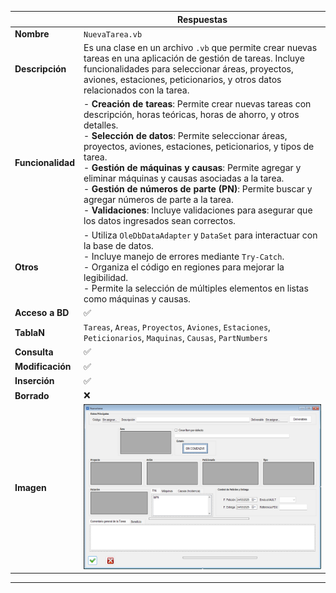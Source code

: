 |                   | **Respuestas**                          |
|-------------------|-----------------------------------------|
| **Nombre**        | `NuevaTarea.vb`                         |
| **Descripción**   | Es una clase en un archivo `.vb` que permite crear nuevas tareas en una aplicación de gestión de tareas. Incluye funcionalidades para seleccionar áreas, proyectos, aviones, estaciones, peticionarios, y otros datos relacionados con la tarea. |
| **Funcionalidad** | - **Creación de tareas**: Permite crear nuevas tareas con descripción, horas teóricas, horas de ahorro, y otros detalles.<br>- **Selección de datos**: Permite seleccionar áreas, proyectos, aviones, estaciones, peticionarios, y tipos de tarea.<br>- **Gestión de máquinas y causas**: Permite agregar y eliminar máquinas y causas asociadas a la tarea.<br>- **Gestión de números de parte (PN)**: Permite buscar y agregar números de parte a la tarea.<br>- **Validaciones**: Incluye validaciones para asegurar que los datos ingresados sean correctos.|
| **Otros**         | - Utiliza `OleDbDataAdapter` y `DataSet` para interactuar con la base de datos.<br>- Incluye manejo de errores mediante `Try-Catch`.<br>- Organiza el código en regiones para mejorar la legibilidad.<br>- Permite la selección de múltiples elementos en listas como máquinas y causas. |
| **Acceso a BD**   | ✅                                      |
| **TablaN**        | `Tareas`, `Areas`, `Proyectos`, `Aviones`, `Estaciones`, `Peticionarios`, `Maquinas`, `Causas`, `PartNumbers` |
| **Consulta**      | ✅                                      |
| **Modificación**  | ✅                                      |
| **Inserción**     | ✅                                      |
| **Borrado**       | ❌                                      |
| **Imagen**        | ![Captura_de_la_ventana](Capturas/NuevaTarea_Ventana.png)        |
---
